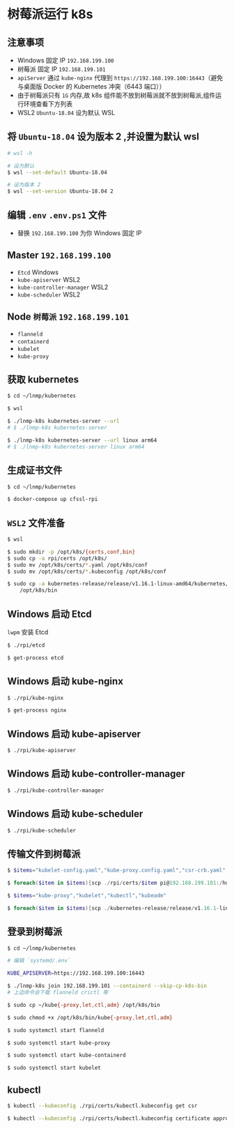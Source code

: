 # 树莓派运行 k8s

## 注意事项

* Windows 固定 IP `192.168.199.100`
* 树莓派 固定 IP `192.168.199.101`
* `apiServer` 通过 `kube-nginx` 代理到 `https://192.168.199.100:16443`（避免与桌面版 Docker 的 Kubernetes 冲突（6443 端口））
* 由于树莓派只有 `1G` 内存,故 k8s 组件能不放到树莓派就不放到树莓派,组件运行环境查看下方列表
* WSL2 `Ubuntu-18.04` 设为默认 WSL

## 将 `Ubuntu-18.04` 设为版本 2 ,并设置为默认 wsl

```bash
# wsl -h

# 设为默认
$ wsl --set-default Ubuntu-18.04

# 设为版本 2
$ wsl --set-version Ubuntu-18.04 2
```

## 编辑 `.env` `.env.ps1` 文件

* 替换 `192.168.199.100` 为你 Windows 固定 IP

## Master `192.168.199.100`

* `Etcd` Windows
* `kube-apiserver` WSL2
* `kube-controller-manager` WSL2
* `kube-scheduler` WSL2

## Node `树莓派` `192.168.199.101`

* `flanneld`
* `containerd`
* `kubelet`
* `kube-proxy`

## 获取 kubernetes

```bash
$ cd ~/lnmp/kubernetes

$ wsl

$ ./lnmp-k8s kubernetes-server --url
# $ ./lnmp-k8s kubernetes-server

$ ./lnmp-k8s kubernetes-server --url linux arm64
# $ ./lnmp-k8s kubernetes-server linux arm64
```

## 生成证书文件

```bash
$ cd ~/lnmp/kubernetes

$ docker-compose up cfssl-rpi
```

## `WSL2` 文件准备

```bash
$ wsl

$ sudo mkdir -p /opt/k8s/{certs,conf,bin}
$ sudo cp -a rpi/certs /opt/k8s/
$ sudo mv /opt/k8s/certs/*.yaml /opt/k8s/conf
$ sudo mv /opt/k8s/certs/*.kubeconfig /opt/k8s/conf

$ sudo cp -a kubernetes-release/release/v1.16.1-linux-amd64/kubernetes/server/bin/kube-{apiserver,controller-manager,scheduler} \
    /opt/k8s/bin
```

## Windows 启动 Etcd

`lwpm` 安装 Etcd

```bash
$ ./rpi/etcd

$ get-process etcd
```

## Windows 启动 kube-nginx

```bash
$ ./rpi/kube-nginx

$ get-process nginx
```

## Windows 启动 kube-apiserver

```bash
$ ./rpi/kube-apiserver
```

## Windows 启动 kube-controller-manager

```bash
$ ./rpi/kube-controller-manager
```

## Windows 启动 kube-scheduler

```bash
$ ./rpi/kube-scheduler
```

## 传输文件到树莓派

```powershell
$ $items="kubelet-config.yaml","kube-proxy.config.yaml","csr-crb.yaml","kubectl.kubeconfig","kube-proxy.kubeconfig","flanneld.pem","flanneld-key.pem"

$ foreach($item in $items){scp ./rpi/certs/$item pi@192.168.199.101:/home/pi/lnmp/kubernetes/systemd/certs}

$ $items="kube-proxy","kubelet","kubectl","kubeadm"

$ foreach($item in $items){scp ./kubernetes-release/release/v1.16.1-linux-arm64/kubernetes/server/bin/$item pi@192.168.199.101:/home/pi/}
```

## 登录到树莓派

```bash
$ cd ~/lnmp/kubernetes

# 编辑 `systemd/.env`

KUBE_APISERVER=https://192.168.199.100:16443

$ ./lnmp-k8s join 192.168.199.101 --containerd --skip-cp-k8s-bin
# 上边命令会下载 flanneld crictl 等

$ sudo cp ~/kube{-proxy,let,ctl,adm} /opt/k8s/bin

$ sudo chmod +x /opt/k8s/bin/kube{-proxy,let,ctl,adm}
```

```bash
$ sudo systemctl start flanneld

$ sudo systemctl start kube-proxy

$ sudo systemctl start kube-containerd

$ sudo systemctl start kubelet
```

## kubectl

```bash
$ kubectl --kubeconfig ./rpi/certs/kubectl.kubeconfig get csr

$ kubectl --kubeconfig ./rpi/certs/kubectl.kubeconfig certificate approve csr-d6ndc
```
